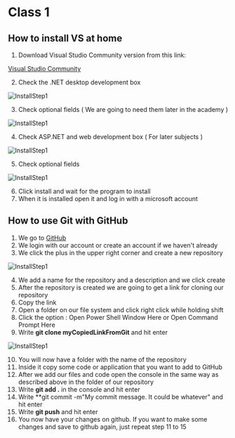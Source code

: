 # Class 1
## How to install VS at home
1. Download Visual Studio Community version from this link:

[Visual Studio Community](https://visualstudio.microsoft.com/thank-you-downloading-visual-studio/?sku=Community&rel=15)

2. Check the .NET desktop development box

![InstallStep1](installVS1.PNG)

3. Check optional fields ( We are going to need them later in the academy )

![InstallStep1](installVS1.PNG)

4. Check ASP.NET and web development box ( For later subjects )

![InstallStep1](installVS1.PNG)

5. Check optional fields

![InstallStep1](installVS1.PNG)

6. Click install and wait for the program to install
7. When it is installed open it and log in with a microsoft account

## How to use Git with GitHub
1. We go to [GitHub](www.github.com)
2. We login with our account or create an account if we haven't already
3. We click the plus in the upper right corner and create a new repository

![InstallStep1](HowToGit1.PNG)

4. We add a name for the repository and a description and we click create
5. After the repository is created we are going to get a link for cloning our repository
6. Copy the link
7. Open a folder on our file system and click right click while holding shift
8. Click the option : Open Power Shell Window Here or Open Command Prompt Here
9. Write **git clone myCopiedLinkFromGit** and hit enter

![InstallStep1](HowToGit1.PNG)

10. You will now have a folder with the name of the repository
11. Inside it copy some code or application that you want to add to GitHub
12. After we add our files and code open the console in the same way as described above in the folder of our repository
13. Write **git add .** in the console and hit enter
14. Write **git commit -m"My commit message. It could be whatever" and hit enter
15. Write **git push** and hit enter
16. You now have your changes on github. If you want to make some changes and save to github again, just repeat step 11 to 15

